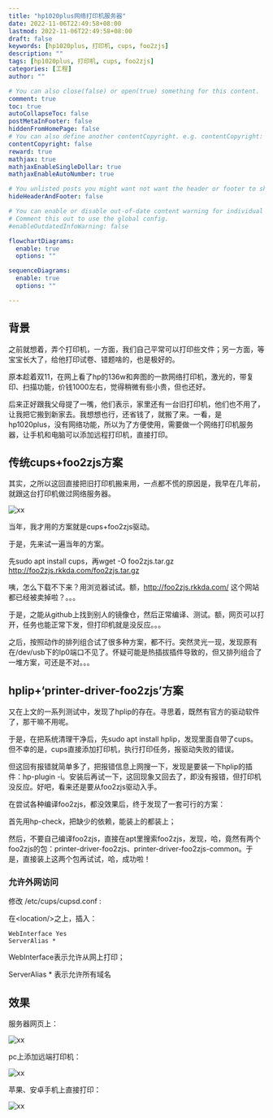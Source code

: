```yaml
---
title: "hp1020plus网络打印机服务器"
date: 2022-11-06T22:49:58+08:00
lastmod: 2022-11-06T22:49:58+08:00
draft: false
keywords: [hp1020plus, 打印机, cups, foo2zjs]
description: ""
tags: [hp1020plus, 打印机, cups, foo2zjs]
categories: [工程]
author: ""

# You can also close(false) or open(true) something for this content.
comment: true
toc: true
autoCollapseToc: false
postMetaInFooter: false
hiddenFromHomePage: false
# You can also define another contentCopyright. e.g. contentCopyright: "This is another copyright."
contentCopyright: false
reward: true
mathjax: true
mathjaxEnableSingleDollar: true
mathjaxEnableAutoNumber: true

# You unlisted posts you might want not want the header or footer to show
hideHeaderAndFooter: false

# You can enable or disable out-of-date content warning for individual post.
# Comment this out to use the global config.
#enableOutdatedInfoWarning: false

flowchartDiagrams:
  enable: true
  options: ""

sequenceDiagrams: 
  enable: true
  options: ""

---
```


## 背景

之前就想着，弄个打印机，一方面，我们自己平常可以打印些文件；另一方面，等宝宝长大了，给他打印试卷、错题啥的，也是极好的。

原本趁着双11，在网上看了hp的136w和奔图的一款网络打印机，激光的，带复印、扫描功能，价钱1000左右，觉得稍微有些小贵，但也还好。

后来正好跟我父母提了一嘴，他们表示，家里还有一台旧打印机，他们也不用了，让我把它搬到新家去。我想想也行，还省钱了，就搬了来。一看，是hp1020plus，没有网络功能，所以为了方便使用，需要做一个网络打印机服务器，让手机和电脑可以添加远程打印机，直接打印。

## 传统cups+foo2zjs方案

其实，之所以这回直接把旧打印机搬来用，一点都不慌的原因是，我早在几年前，就跟这台打印机做过网络服务器。

![xx](/images/20221106234123.jpg)

当年，我才用的方案就是cups+foo2zjs驱动。

于是，先来试一遍当年的方案。

先sudo apt install cups，再wget -O foo2zjs.tar.gz http://foo2zjs.rkkda.com/foo2zjs.tar.gz

咦，怎么下载不下来？用浏览器试试。额，http://foo2zjs.rkkda.com/ 这个网站都已经被卖掉啦？。。。

于是，之能从github上找到别人的镜像仓，然后正常编译、测试。额，网页可以打开，任务也能正常下发，但打印机就是没反应。。。

之后，按照动作的排列组合试了很多种方案，都不行。突然灵光一现，发现原有在/dev/usb下的lp0端口不见了。怀疑可能是热插拔插件导致的，但又排列组合了一堆方案，可还是不对。。。

## hplip+‘printer-driver-foo2zjs’方案

又在上文的一系列测试中，发现了hplip的存在。寻思着，既然有官方的驱动软件了，那干嘛不用呢。

于是，在把系统清理干净后，先sudo apt install hplip，发现里面自带了cups。但不幸的是，cups直接添加打印机，执行打印任务，报驱动失败的错误。

但这回有报错就简单多了，把报错信息上网搜一下，发现是要装一下hplip的插件：hp-plugin -i。安装后再试一下，这回现象又回去了，即没有报错，但打印机没反应。好吧，看来还是要从foo2zjs驱动入手。

在尝试各种编译foo2zjs，都没效果后，终于发现了一套可行的方案：

首先用hp-check，把缺少的依赖，能装上的都装上；

然后，不要自己编译foo2zjs，直接在apt里搜索foo2zjs，发现，哈，竟然有两个foo2zjs的包：printer-driver-foo2zjs、printer-driver-foo2zjs-common。于是，直接装上这两个包再试试，哈，成功啦！

### 允许外网访问

修改 /etc/cups/cupsd.conf :

在\<location\/\>之上，插入：

```shell
WebInterface Yes
ServerAlias *
```

WebInterface表示允许从网上打印；

ServerAlias * 表示允许所有域名

## 效果

服务器网页上：

![xx](/images/20221107000734.png)

pc上添加远端打印机：

![xx](/images/20221107000841.png)

苹果、安卓手机上直接打印：

![xx](/images/20221107001029.jpg)
